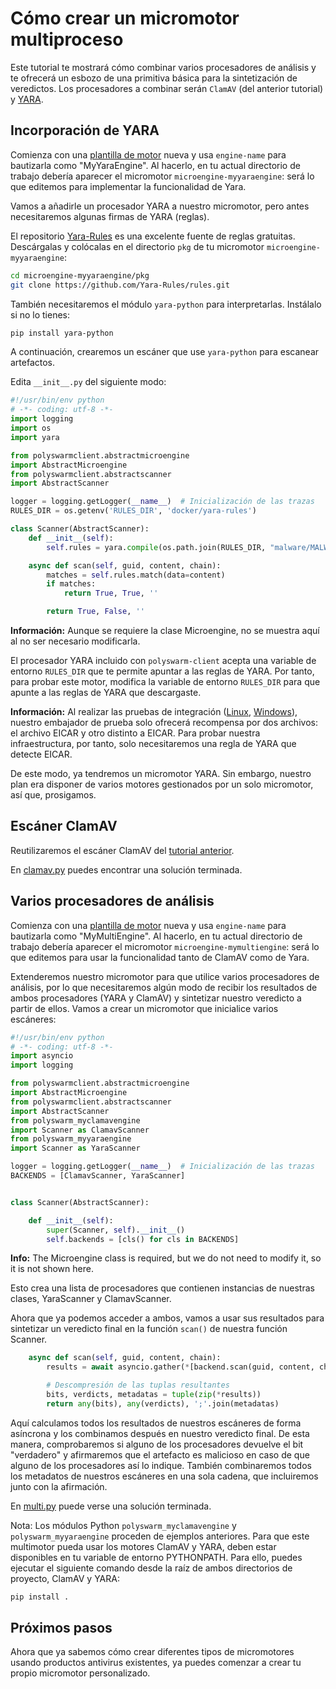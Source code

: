 # Cómo crear un micromotor multiproceso

Este tutorial te mostrará cómo combinar varios procesadores de análisis y te ofrecerá un esbozo de una primitiva básica para la sintetización de veredictos. Los procesadores a combinar serán `ClamAV` (del anterior tutorial) y [YARA](https://virustotal.github.io/yara/).

## Incorporación de YARA

Comienza con una [plantilla de motor](/microengines-scratch-to-eicar/#customize-engine-template) nueva y usa `engine-name` para bautizarla como "MyYaraEngine". Al hacerlo, en tu actual directorio de trabajo debería aparecer el micromotor `microengine-myyaraengine`: será lo que editemos para implementar la funcionalidad de Yara.

Vamos a añadirle un procesador YARA a nuestro micromotor, pero antes necesitaremos algunas firmas de YARA (reglas).

El repositorio [Yara-Rules](https://github.com/Yara-Rules/rules) es una excelente fuente de reglas gratuitas. Descárgalas y colócalas en el directorio `pkg` de tu micromotor `microengine-myyaraengine`:

```sh
cd microengine-myyaraengine/pkg
git clone https://github.com/Yara-Rules/rules.git
```

También necesitaremos el módulo `yara-python` para interpretarlas. Instálalo si no lo tienes:

```sh
pip install yara-python
```

A continuación, crearemos un escáner que use `yara-python` para escanear artefactos.

Edita `__init__.py` del siguiente modo:

```python
#!/usr/bin/env python
# -*- coding: utf-8 -*-
import logging
import os
import yara

from polyswarmclient.abstractmicroengine
import AbstractMicroengine
from polyswarmclient.abstractscanner
import AbstractScanner

logger = logging.getLogger(__name__)  # Inicialización de las trazas
RULES_DIR = os.getenv('RULES_DIR', 'docker/yara-rules')

class Scanner(AbstractScanner):
    def __init__(self):
        self.rules = yara.compile(os.path.join(RULES_DIR, "malware/MALW_Eicar"))

    async def scan(self, guid, content, chain):
        matches = self.rules.match(data=content)
        if matches:
            return True, True, ''

        return True, False, ''
```

<div class="m-flag">
  <p>
    <strong>Información:</strong>
    Aunque se requiere la clase Microengine, no se muestra aquí al no ser necesario modificarla.
  </p>
</div>

El procesador YARA incluido con `polyswarm-client` acepta una variable de entorno `RULES_DIR` que te permite apuntar a las reglas de YARA. Por tanto, para probar este motor, modifica la variable de entorno `RULES_DIR` para que apunte a las reglas de YARA que descargaste.

<div class="m-flag">
  <p>
    <strong>Información:</strong>
    Al realizar las pruebas de integración (<a href="/testing-linux/#integration-testing">Linux</a>, <a href="/testing-windows/">Windows</a>), nuestro embajador de prueba solo ofrecerá recompensa por dos archivos: el archivo EICAR y otro distinto a EICAR.
    Para probar nuestra infraestructura, por tanto, solo necesitaremos una regla de YARA que detecte EICAR.
  </p>
</div>

De este modo, ya tendremos un micromotor YARA. Sin embargo, nuestro plan era disponer de varios motores gestionados por un solo micromotor, así que, prosigamos.

## Escáner ClamAV

Reutilizaremos el escáner ClamAV del [tutorial anterior](/microengines-scratch-to-clamav/).

En [clamav.py](https://github.com/polyswarm/polyswarm-client/blob/master/src/microengine/clamav.py) puedes encontrar una solución terminada.

## Varios procesadores de análisis

Comienza con una [plantilla de motor](/microengines-scratch-to-eicar/#customize-engine-template) nueva y usa `engine-name` para bautizarla como "MyMultiEngine". Al hacerlo, en tu actual directorio de trabajo debería aparecer el micromotor `microengine-mymultiengine`: será lo que editemos para usar la funcionalidad tanto de ClamAV como de Yara.

Extenderemos nuestro micromotor para que utilice varios procesadores de análisis, por lo que necesitaremos algún modo de recibir los resultados de ambos procesadores (YARA y ClamAV) y sintetizar nuestro veredicto a partir de ellos. Vamos a crear un micromotor que inicialice varios escáneres:

```python
#!/usr/bin/env python
# -*- coding: utf-8 -*-
import asyncio
import logging

from polyswarmclient.abstractmicroengine 
import AbstractMicroengine
from polyswarmclient.abstractscanner 
import AbstractScanner
from polyswarm_myclamavengine 
import Scanner as ClamavScanner
from polyswarm_myyaraengine 
import Scanner as YaraScanner

logger = logging.getLogger(__name__)  # Inicialización de las trazas
BACKENDS = [ClamavScanner, YaraScanner]


class Scanner(AbstractScanner):

    def __init__(self):
        super(Scanner, self).__init__()
        self.backends = [cls() for cls in BACKENDS]

```

<div class="m-flag">
  <p>
    <strong>Info:</strong>
    The Microengine class is required, but we do not need to modify it, so it is not shown here.
  </p>
</div>

Esto crea una lista de procesadores que contienen instancias de nuestras clases, YaraScanner y ClamavScanner.

Ahora que ya podemos acceder a ambos, vamos a usar sus resultados para sintetizar un veredicto final en la función `scan()` de nuestra función Scanner.

```python
    async def scan(self, guid, content, chain):
        results = await asyncio.gather(*[backend.scan(guid, content, chain) for backend in self.backends])

        # Descompresión de las tuplas resultantes
        bits, verdicts, metadatas = tuple(zip(*results))
        return any(bits), any(verdicts), ';'.join(metadatas)
```

Aquí calculamos todos los resultados de nuestros escáneres de forma asíncrona y los combinamos después en nuestro veredicto final. De esta manera, comprobaremos si alguno de los procesadores devuelve el bit "verdadero" y afirmaremos que el artefacto es malicioso en caso de que alguno de los procesadores así lo indique. También combinaremos todos los metadatos de nuestros escáneres en una sola cadena, que incluiremos junto con la afirmación.

En [multi.py](https://github.com/polyswarm/polyswarm-client/blob/master/src/microengine/multi.py) puede verse una solución terminada.

Nota: Los módulos Python `polyswarm_myclamavengine` y `polyswarm_myyaraengine` proceden de ejemplos anteriores. Para que este multimotor pueda usar los motores ClamAV y YARA, deben estar disponibles en tu variable de entorno PYTHONPATH. Para ello, puedes ejecutar el siguiente comando desde la raíz de ambos directorios de proyecto, ClamAV y YARA:

```bash
pip install .
```

## Próximos pasos

Ahora que ya sabemos cómo crear diferentes tipos de micromotores usando productos antivirus existentes, ya puedes comenzar a crear tu propio micromotor personalizado.